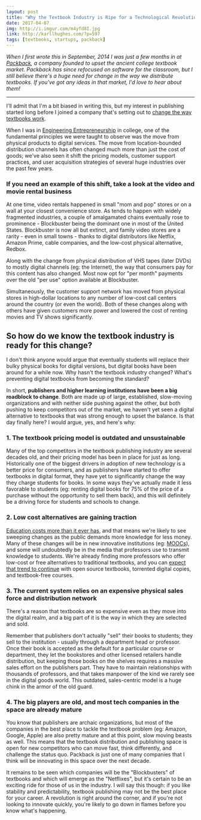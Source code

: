 ```yaml
---
layout: post
title: "Why the Textbook Industry is Ripe for a Technological Revolution"
date: 2017-04-07
img: http://i.imgur.com/m4yfd8I.jpg
link: http://karllhughes.com/?p=597
tags: [textbooks, startups, packback]
---
```

*When I first wrote this in September, 2014 I was just a few months in at [Packback](https://www.packback.co/), a company founded to upset the ancient college textbook market. Packback has since refocused on software for the classroom, but I still believe there's a huge need for change in the way we distribute textbooks. If you've got any ideas in that market, I'd love to hear about them!*

-----

I'll admit that I'm a bit biased in writing this, but my interest in publishing started long before I joined a company that's setting out to [change the way textbooks work](http://blogs.wsj.com/venturecapital/2014/08/12/after-shark-tank-packback-seeded-for-pay-per-view-e-textbook-rentals/).

When I was in [Engineering Entrepreneurship](http://www.engr.utk.edu/eep/eep.html) in college, one of the fundamental principles we were taught to observe was the move from physical products to digital services. The move from location-bounded distribution channels has often changed much more than just the cost of goods; we've also seen it shift the pricing models, customer support practices, and user acquisition strategies of several huge industries over the past few years.

### If you need an example of this shift, take a look at the video and movie rental business

At one time, video rentals happened in small "mom and pop" stores or on a wall at your closest convenience store. As tends to happen with widely fragmented industries, a couple of amalgamated chains eventually rose to prominence - Blockbuster being the dominant one in most of the United States. Blockbuster is now all but extinct, and family video stores are a rarity - even in small towns - thanks to digital distributors like Netflix, Amazon Prime, cable companies, and the low-cost physical alternative, Redbox.

Along with the change from physical distribution of VHS tapes (later DVDs) to mostly digital channels (eg: the Internet), the way that consumers pay for this content has also changed. Most now opt for "per month" payments over the old "per use" option available at Blockbuster.

Simultaneously, the customer support network has moved from physical stores in high-dollar locations to any number of low-cost call centers around the country (or even the world). Both of these changes along with others have given customers more power and lowered the cost of renting movies and TV shows significantly.

## So how do we know the textbook industry is ready for this change?

I don't think anyone would argue that eventually students will replace their bulky physical books for digital versions, but digital books have been around for a while now. Why hasn't the textbook industry changed? What's preventing digital textbooks from becoming the standard?

In short, **publishers and higher learning institutions have been a big roadblock to change**. Both are made up of large, established, slow-moving organizations and with neither side pushing against the other, but both pushing to keep competitors out of the market, we haven't yet seen a digital alternative to textbooks that was strong enough to upset the balance. Is that day finally here? I would argue, yes, and here's why:

### 1. The textbook pricing model is outdated and unsustainable

Many of the top competitors in the textbook publishing industry are several decades old, and their pricing model has been in place for just as long. Historically one of the biggest drivers in adoption of new technology is a better price for consumers, and as publishers have started to offer textbooks in digital format, they have yet to significantly change the way they charge students for books. In some ways they've actually made it less favorable to students (eg: renting digital books for 75% of the price of a purchase without the opportunity to sell them back), and this will definitely be a driving force for students and schools to change.

### 2. Low cost alternatives are gaining traction

[Education costs more than it ever has](http://www.npr.org/2014/03/18/290868013/how-the-cost-of-college-went-from-affordable-to-sky-high), and that means we're likely to see sweeping changes as the public demands more knowledge for less money. Many of these changes will be in new innovative institutions (eg: [MOOCs](http://en.wikipedia.org/wiki/Massive_open_online_course)), and some will undoubtedly be in the media that professors use to transmit knowledge to students. We're already finding more professors who offer low-cost or free alternatives to traditional textbooks, and you can [expect that trend to continue](http://www.usatoday.com/story/news/nation/2013/08/20/students-say-no-to-costly-textbooks/2664741/) with open source textbooks, torrented digital copies, and textbook-free courses.

### 3. The current system relies on an expensive physical sales force and distribution network

There's a reason that textbooks are so expensive even as they move into the digital realm, and a big part of it is the way in which they are selected and sold.

Remember that publishers don't actually "sell" their books to students; they sell to the institution - usually through a department head or professor. Once their book is accepted as the default for a particular course or department, they let the bookstores and other licensed retailers handle distribution, but keeping those books on the shelves requires a massive sales effort on the publishers part. They have to maintain relationships with thousands of professors, and that takes manpower of the kind we rarely see in the digital goods world. This outdated, sales-centric model is a huge chink in the armor of the old guard.

### 4. The big players are old, and most tech companies in the space are already mature

You know that publishers are archaic organizations, but most of the companies in the best place to tackle the textbook problem (eg: Amazon, Google, Apple) are also pretty mature and at this point, slow moving beasts as well. This means that the textbook distribution and publishing space is open for new competitors who can move fast, think differently, and challenge the status quo. Packback is just one of many companies that I think will be innovating in this space over the next decade.

It remains to be seen which companies will be the "Blockbusters" of textbooks and which will emerge as the "Netflixes", but it's certain to be an exciting ride for those of us in the industry. I will say this though: if you like stability and predictability, textbook publishing may not be the best place for your career. A revolution is right around the corner, and if you're not looking to innovate quickly, you're likely to go down in flames before you know what's happening.
